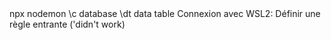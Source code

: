 <!-->npx nodemon<!-->
<!-->
\c database
\dt data table

Connexion avec WSL2: Définir une règle entrante
('didn't work)
<!-->


